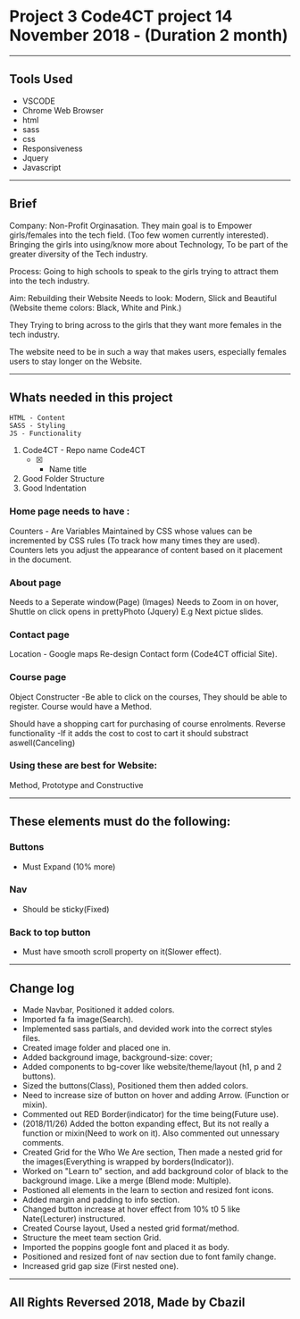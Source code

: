 # Project 3 Code4CT project 14 November 2018 -  (Duration 2 month)

---

## Tools Used
- VSCODE
- Chrome Web Browser
- html
- sass
- css
- Responsiveness
- Jquery
- Javascript

---

## Brief
Company: Non-Profit Orginasation. They main goal is to Empower girls/females into the tech field. (Too few women currently interested).
Bringing the girls into using/know more about  Technology, To be part of the greater diversity of the Tech industry.

Process: Going to high schools to speak to the girls trying to attract them into the tech industry.

Aim: Rebuilding their Website 
Needs to look: Modern, Slick and Beautiful (Website theme colors: Black, White and Pink.)

They Trying to bring across to the girls that they want more females in the tech industry.

The website need to be in such a way that makes users, especially females users to stay longer on the Website.

---

## Whats needed in this project
 
    HTML - Content
    SASS - Styling 
    JS - Functionality

1. Code4CT - Repo name Code4CT 
    - [x] + Name title
2. Good Folder Structure
3. Good Indentation

### Home page needs to have :
Counters - Are Variables Maintained by CSS whose values can be incremented by CSS rules (To track how many times they are used). Counters lets you adjust the appearance of content based on it placement in the document.

### About page 
Needs to a Seperate window(Page)
(Images) Needs to Zoom in on hover, Shuttle on click opens in prettyPhoto (Jquery) E.g Next pictue slides.

### Contact page
Location - Google maps
Re-design Contact form (Code4CT official Site).

### Course page
Object Constructer
-Be able to click on the courses, They should be able to register.
Course would have a Method.

Should have a shopping cart for purchasing of course enrolments.
Reverse functionality
-If it adds the cost to cost to cart it should substract aswell(Canceling)

### Using these are best for Website: 
Method, Prototype and Constructive

---

## These elements must do the following:

### Buttons
- Must Expand (10% more)

### Nav 
- Should be sticky(Fixed)

### Back to top button
- Must have smooth scroll property on it(Slower effect).

---
## Change log
- Made Navbar, Positioned it added colors.
- Imported fa fa image(Search).
- Implemented sass partials, and devided work into the correct styles files.
- Created image folder and placed one in.
- Added background image, background-size: cover; 
- Added components to bg-cover like website/theme/layout (h1, p and 2 buttons).
- Sized the buttons(Class), Positioned them then added colors.
- Need to increase size of button on hover and adding Arrow. (Function or mixin).
- Commented out RED Border(indicator) for the time being(Future use).
- (2018/11/26) Added the botton expanding effect, But its not really a function or mixin(Need to work on it). Also commented out unnessary comments.
- Created Grid for the Who We Are section, Then made a nested grid for the images(Everything is wrapped by borders(Indicator)).
- Worked on "Learn to" section, and add background color of black to the background image. Like a merge (Blend mode: Multiple).
- Postioned all elements in the learn to section and resized font icons.
- Added margin and padding to info section.
- Changed button increase at hover effect from 10% t0 5 like Nate(Lecturer) instructured.
- Created Course layout, Used a nested grid format/method.
- Structure the meet team section Grid.
- Imported the poppins google font and placed it as body.
- Positioned and resized font of nav section due to font family change.
- Increased grid gap size (First nested one).
---

## All Rights Reversed 2018, Made by Cbazil